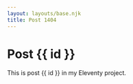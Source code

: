 ```yaml
---
layout: layouts/base.njk
title: Post 1404
---
```


# Post {{ id }}

This is post {{ id }} in my Eleventy project.

